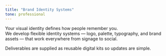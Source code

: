 ```yaml
---
title: "Brand Identity Systems"
tone: professional
---
```

Your visual identity defines how people remember you.  
We develop flexible identity systems — logo, palette, typography, and brand assets — that work everywhere from signage to social.

Deliverables are supplied as reusable digital kits so updates are simple.
